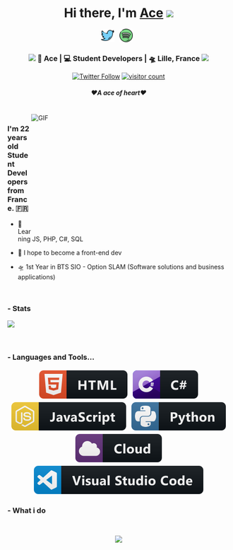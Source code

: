 <div align="center">
   <h1>Hi there, I'm <a href="https://aceofheart.fr/">Ace</a> <img src="https://media.giphy.com/media/hvRJCLFzcasrR4ia7z/giphy.gif" width="25px"> </h1>
   
   
</div>

<p align='center'>
<a href="https://twitter.com/lovefulAce"><img height="30" src="https://raw.githubusercontent.com/8bithemant/8bithemant/master/twitter.png?raw=true"></a>&nbsp;&nbsp;
<a href="https://open.spotify.com/user/2s6f25qzn6eenrimmbb94ve3k?si=3056f7229cd34707"><img height="30" src="https://raw.githubusercontent.com/8bithemant/8bithemant/master/spotify.png?raw=true"></a>&nbsp;&nbsp;
 </p>



<div align="center">
<h3><img src="https://media.giphy.com/media/WUlplcMpOCEmTGBtBW/giphy.gif" width="30"> 🙎 Ace | 💻 Student Developers | 🛸 Lille, France <img src="https://media.giphy.com/media/WUlplcMpOCEmTGBtBW/giphy.gif" width="30"></h3>
</div>



<p align="center">
   <a href="https://twitter.com/lovefulAce"><img alt="Twitter Follow" src="https://img.shields.io/twitter/follow/lovefulAce?style=for-the-badge&color=09f&labelColor=black&logo=twitter&label=@lovefulAce"></a>
   <a href="https://visitor-badge.glitch.me/badge?page_id=ace-oh"> <img alt="visitor count" src="https://visitor-badge.glitch.me/badge?page_id=ace-oh"> </a>
 </p>
 
 <h5 align="center">
   <i>❤️A ace of heart❤️</i>
  </h5>
 
 
<br />
<img align="right" height="270px" width="450px" alt="GIF" src="https://media.giphy.com/media/HPFnMAD65WGfS/giphy.gif" />
<p align="center">
  <h3> I'm 22 years old Student Developers from France. 🇫🇷</h3>
</p>

 - 🥀 Learning JS, PHP, C#, SQL
   
 - 🔭 I hope to become a front-end dev

 - 🛸 1st Year in BTS SIO - Option SLAM (Software solutions and business applications)

<br />

<!--  -->

### - Stats

<p align="left" >
<a href="https://github.com/anuraghazra/github-readme-stats"> 
    <img  src="https://github-readme-stats.vercel.app/api?username=ace-oh&&show_icons=true&theme=radical"/>
  </a>

</p>

<br />

### - Languages and Tools...

<p align="center">
  <!-- For more icons please follow  https://github.com/MikeCodesDotNET/ColoredBadges -->
  <img src="https://raw.githubusercontent.com/8bithemant/8bithemant/master/svg/dev/languages/html.svg" alt="html" style="vertical-align:top; margin:4px">    
  <img src="https://raw.githubusercontent.com/8bithemant/8bithemant/master/svg/dev/languages/csharp.svg" alt="csharp" style="vertical-align:top; margin:4px">
  <img src="https://raw.githubusercontent.com/8bithemant/8bithemant/master/svg/dev/languages/js.svg" alt="js" style="vertical-align:top; margin:4px">
  <img src="https://raw.githubusercontent.com/8bithemant/8bithemant/master/svg/dev/languages/python.svg" alt="python" style="vertical-align:top; margin:4px">
  <img src="https://raw.githubusercontent.com/8bithemant/8bithemant/master/svg/dev/misc/cloud.svg" alt="cloud" style="vertical-align:top; margin:4px">
  <img src="https://raw.githubusercontent.com/8bithemant/8bithemant/master/svg/dev/tools/visualstudio_code.svg" alt="vscode" style="vertical-align:top; margin:4px">
</p>



 ### - What i do


<br />

<p align="center">
   <img src="https://media.giphy.com/media/1GEATImIxEXVR79Dhk/giphy.gif" />
   </p>
   
   
<br />
